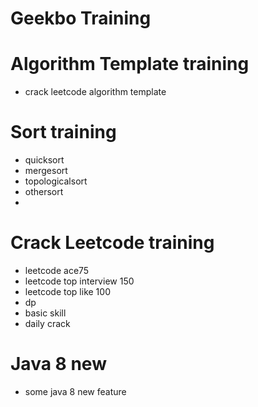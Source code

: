 
# Geekbo Training

# Algorithm Template training

- crack leetcode algorithm template

# Sort training

- quicksort
- mergesort
- topologicalsort
- othersort
- 
# Crack Leetcode training

- leetcode ace75
- leetcode top interview 150
- leetcode top like 100
- dp
- basic skill
- daily crack

# Java 8 new 
- some java 8 new feature



